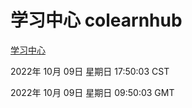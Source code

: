# 学习中心 colearnhub
[学习中心](http://27.19.33.125:56308/colearnhub/)

2022年 10月 09日 星期日 17:50:03 CST

2022年 10月 09日 星期日 09:50:03 GMT
